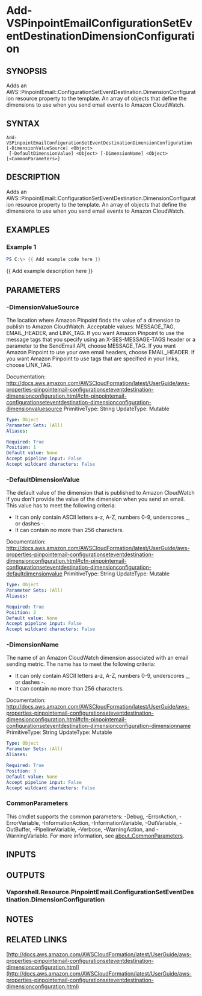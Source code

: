 # Add-VSPinpointEmailConfigurationSetEventDestinationDimensionConfiguration

## SYNOPSIS
Adds an AWS::PinpointEmail::ConfigurationSetEventDestination.DimensionConfiguration resource property to the template.
An array of objects that define the dimensions to use when you send email events to Amazon CloudWatch.

## SYNTAX

```
Add-VSPinpointEmailConfigurationSetEventDestinationDimensionConfiguration [-DimensionValueSource] <Object>
 [-DefaultDimensionValue] <Object> [-DimensionName] <Object> [<CommonParameters>]
```

## DESCRIPTION
Adds an AWS::PinpointEmail::ConfigurationSetEventDestination.DimensionConfiguration resource property to the template.
An array of objects that define the dimensions to use when you send email events to Amazon CloudWatch.

## EXAMPLES

### Example 1
```powershell
PS C:\> {{ Add example code here }}
```

{{ Add example description here }}

## PARAMETERS

### -DimensionValueSource
The location where Amazon Pinpoint finds the value of a dimension to publish to Amazon CloudWatch.
Acceptable values: MESSAGE_TAG, EMAIL_HEADER, and LINK_TAG.
If you want Amazon Pinpoint to use the message tags that you specify using an X-SES-MESSAGE-TAGS header or a parameter to the SendEmail API, choose MESSAGE_TAG.
If you want Amazon Pinpoint to use your own email headers, choose EMAIL_HEADER.
If you want Amazon Pinpoint to use tags that are specified in your links, choose LINK_TAG.

Documentation: http://docs.aws.amazon.com/AWSCloudFormation/latest/UserGuide/aws-properties-pinpointemail-configurationseteventdestination-dimensionconfiguration.html#cfn-pinpointemail-configurationseteventdestination-dimensionconfiguration-dimensionvaluesource
PrimitiveType: String
UpdateType: Mutable

```yaml
Type: Object
Parameter Sets: (All)
Aliases:

Required: True
Position: 1
Default value: None
Accept pipeline input: False
Accept wildcard characters: False
```

### -DefaultDimensionValue
The default value of the dimension that is published to Amazon CloudWatch if you don't provide the value of the dimension when you send an email.
This value has to meet the following criteria:
+ It can only contain ASCII letters a-z, A-Z, numbers 0-9, underscores _, or dashes -.
+ It can contain no more than 256 characters.

Documentation: http://docs.aws.amazon.com/AWSCloudFormation/latest/UserGuide/aws-properties-pinpointemail-configurationseteventdestination-dimensionconfiguration.html#cfn-pinpointemail-configurationseteventdestination-dimensionconfiguration-defaultdimensionvalue
PrimitiveType: String
UpdateType: Mutable

```yaml
Type: Object
Parameter Sets: (All)
Aliases:

Required: True
Position: 2
Default value: None
Accept pipeline input: False
Accept wildcard characters: False
```

### -DimensionName
The name of an Amazon CloudWatch dimension associated with an email sending metric.
The name has to meet the following criteria:
+ It can only contain ASCII letters a-z, A-Z, numbers 0-9, underscores _, or dashes -.
+ It can contain no more than 256 characters.

Documentation: http://docs.aws.amazon.com/AWSCloudFormation/latest/UserGuide/aws-properties-pinpointemail-configurationseteventdestination-dimensionconfiguration.html#cfn-pinpointemail-configurationseteventdestination-dimensionconfiguration-dimensionname
PrimitiveType: String
UpdateType: Mutable

```yaml
Type: Object
Parameter Sets: (All)
Aliases:

Required: True
Position: 3
Default value: None
Accept pipeline input: False
Accept wildcard characters: False
```

### CommonParameters
This cmdlet supports the common parameters: -Debug, -ErrorAction, -ErrorVariable, -InformationAction, -InformationVariable, -OutVariable, -OutBuffer, -PipelineVariable, -Verbose, -WarningAction, and -WarningVariable. For more information, see [about_CommonParameters](http://go.microsoft.com/fwlink/?LinkID=113216).

## INPUTS

## OUTPUTS

### Vaporshell.Resource.PinpointEmail.ConfigurationSetEventDestination.DimensionConfiguration
## NOTES

## RELATED LINKS

[http://docs.aws.amazon.com/AWSCloudFormation/latest/UserGuide/aws-properties-pinpointemail-configurationseteventdestination-dimensionconfiguration.html](http://docs.aws.amazon.com/AWSCloudFormation/latest/UserGuide/aws-properties-pinpointemail-configurationseteventdestination-dimensionconfiguration.html)

